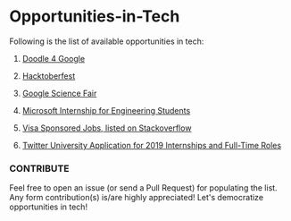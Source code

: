 # Opportunities-in-Tech

Following is the list of available opportunities in tech: 

1. [Doodle 4 Google](https://doodles.google.co.in/d4g)

2. [Hacktoberfest](https://hacktoberfest.digitalocean.com)

3. [Google Science Fair](https://www.googlesciencefair.com)

4. [Microsoft Internship for Engineering Students](https://careers.microsoft.com/us/en/job/475700/Internship-opportunities-for-students-recent-graduates-Software-Engineering)

5. [Visa Sponsored Jobs, listed on Stackoverflow](https://stackoverflow.com/jobs?t=true)

6. [Twitter University Application for 2019 Internships and Full-Time Roles](https://careers.twitter.com/en/work-for-twitter/201808/2019-university-application-full-time-internship.html)

### CONTRIBUTE

Feel free to open an issue (or send a Pull Request) for populating the list. Any form contribution(s) is/are highly appreciated!
Let's democratize opportunities in tech!
